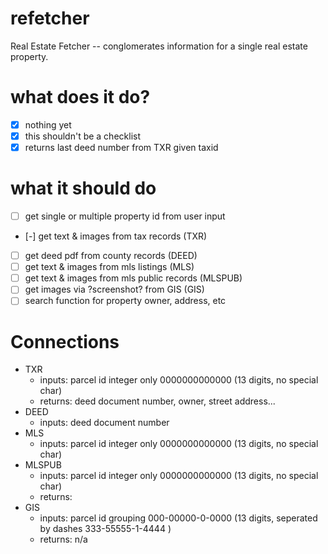 # refetcher
Real Estate Fetcher -- conglomerates information for a single real estate property.

# what does it do?
- [X] nothing yet
- [X] this shouldn't be a checklist
- [X] returns last deed number from TXR given taxid

# what it should do
- [ ] get single or multiple property id from user input
- [-] get text & images from tax records (TXR)
- [ ] get deed pdf from county records (DEED)
- [ ] get text & images from mls listings (MLS)
- [ ] get text & images from mls public records (MLSPUB)
- [ ] get images via ?screenshot? from GIS (GIS)
- [ ] search function for property owner, address, etc

# Connections
* TXR 
    * inputs: parcel id integer only 0000000000000 (13 digits, no special char)
    * returns: deed document number, owner, street address...
* DEED 
    * inputs: deed document number
* MLS 
    * inputs: parcel id integer only 0000000000000 (13 digits, no special char)
* MLSPUB
    * inputs: parcel id integer only 0000000000000 (13 digits, no special char)
    * returns: 
* GIS
    * inputs: parcel id grouping 000-00000-0-0000 (13 digits, seperated by dashes 333-55555-1-4444 )
    * returns: n/a